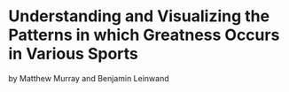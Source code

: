 # Understanding and Visualizing the Patterns in which Greatness Occurs in Various Sports

by Matthew Murray and Benjamin Leinwand


